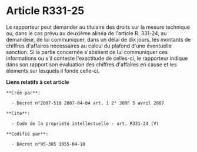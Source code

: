 # Article R331-25

Le rapporteur peut demander au titulaire des droits sur la mesure technique ou, dans le cas prévu au deuxième alinéa de
l'article R. 331-24, au demandeur, de lui communiquer, dans un délai de dix jours, les montants de chiffres d'affaires
nécessaires au calcul du plafond d'une éventuelle sanction. Si la partie concernée s'abstient de lui communiquer ces
informations ou s'il conteste l'exactitude de celles-ci, le rapporteur indique dans son rapport son évaluation des chiffres
d'affaires en cause et les éléments sur lesquels il fonde celle-ci.

**Liens relatifs à cet article**

	**Créé par**:

	  - Décret n°2007-510 2007-04-04 art. 1 2° JORF 5 avril 2007

	**Cite**:

	  - Code de la propriété intellectuelle - art. R331-24 (V)

	**Codifié par**:

	  - Décret n°95-385 1955-04-10
